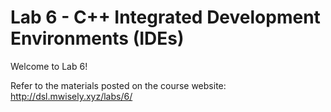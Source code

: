# Lab 6 - C++ Integrated Development Environments (IDEs)

Welcome to Lab 6!

Refer to the materials posted on the course website: http://dsl.mwisely.xyz/labs/6/

